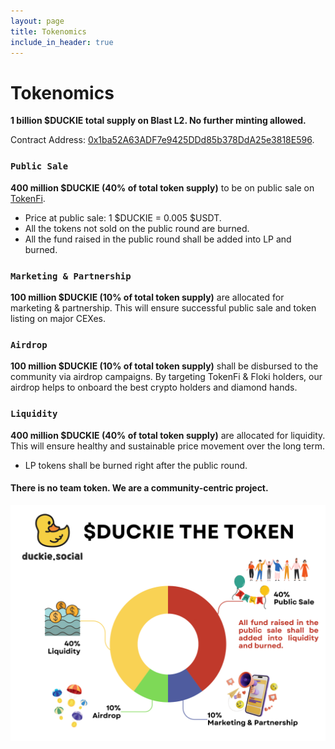 ```yaml
---
layout: page
title: Tokenomics
include_in_header: true
---
```


# Tokenomics
**1 billion $DUCKIE total supply on Blast L2. No further minting allowed.**

Contract Address: [0x1ba52A63ADF7e9425DDd85b378DdA25e3818E596](https://tl.tokenfi.com/tokens/erc20/0x1ba52A63ADF7e9425DDd85b378DdA25e3818E596?chain=81457).

### `Public Sale`
**400 million $DUCKIE (40% of total token supply)** to be on public sale on [TokenFi](https://tokenfi.com).
- Price at public sale: 1 $DUCKIE = 0.005 $USDT.
- All the tokens not sold on the public round are burned.
- All the fund raised in the public round shall be added into LP and burned.

### `Marketing & Partnership`
**100 million $DUCKIE (10% of total token supply)** are allocated for marketing & partnership. This will ensure successful public sale and token listing on major CEXes.

### `Airdrop`
**100 million $DUCKIE (10% of total token supply)** shall be disbursed to the community via airdrop campaigns. By targeting TokenFi & Floki holders, our airdrop helps to onboard the best crypto holders and diamond hands.

### `Liquidity`
**400 million $DUCKIE (40% of total token supply)** are allocated for liquidity. This will ensure healthy and sustainable price movement over the long term.
- LP tokens shall be burned right after the public round.

#### There is no team token. We are a community-centric project.

![Tokenomics](/assets/tokenomics.png)

